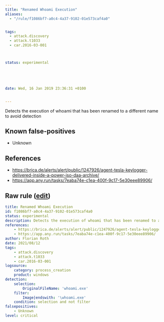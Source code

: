 ```yaml
---
title: "Renamed Whoami Execution"
aliases:
  - "/rule/f1086bf7-a0c4-4a37-9102-01e573caf4a0"


tags:
  - attack.discovery
  - attack.t1033
  - car.2016-03-001



status: experimental





date: Wed, 16 Jan 2019 23:36:31 +0100


---
```


Detects the execution of whoami that has been renamed to a different name to avoid detection

<!--more-->


## Known false-positives

* Unknown



## References

* https://brica.de/alerts/alert/public/1247926/agent-tesla-keylogger-delivered-inside-a-power-iso-daa-archive/
* https://app.any.run/tasks/7eaba74e-c1ea-400f-9c17-5e30eee89906/


## Raw rule ([edit](https://github.com/SigmaHQ/sigma/edit/master/rules/windows/process_creation/proc_creation_win_renamed_whoami.yml))
```yaml
title: Renamed Whoami Execution
id: f1086bf7-a0c4-4a37-9102-01e573caf4a0
status: experimental
description: Detects the execution of whoami that has been renamed to a different name to avoid detection
references:
    - https://brica.de/alerts/alert/public/1247926/agent-tesla-keylogger-delivered-inside-a-power-iso-daa-archive/
    - https://app.any.run/tasks/7eaba74e-c1ea-400f-9c17-5e30eee89906/
author: Florian Roth
date: 2021/08/12
tags:
    - attack.discovery
    - attack.t1033
    - car.2016-03-001
logsource:
    category: process_creation
    product: windows
detection:
    selection:
        OriginalFileName: 'whoami.exe'
    filter:
        Image|endswith: '\whoami.exe'
    condition: selection and not filter
falsepositives:
    - Unknown
level: critical

```
